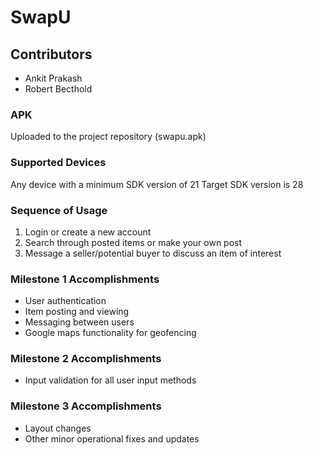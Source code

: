 # SwapU

## Contributors
* Ankit Prakash
* Robert Becthold

### APK
Uploaded to the project repository (swapu.apk)

### Supported Devices
Any device with a minimum SDK version of 21
Target SDK version is 28

### Sequence of Usage
1. Login or create a new account
1. Search through posted items or make your own post
1. Message a seller/potential buyer to discuss an item of interest

### Milestone 1 Accomplishments
* User authentication
* Item posting and viewing
* Messaging between users
* Google maps functionality for geofencing

### Milestone 2 Accomplishments
* Input validation for all user input methods

### Milestone 3 Accomplishments
* Layout changes
* Other minor operational fixes and updates